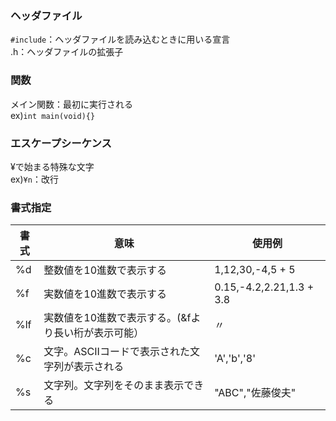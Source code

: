 ### ヘッダファイル
`#include`：ヘッダファイルを読み込むときに用いる宣言  
.h：ヘッダファイルの拡張子  
  
### 関数  
メイン関数：最初に実行される  
ex)`int main(void){}`  

### エスケープシーケンス
¥で始まる特殊な文字  
ex)`¥n`：改行

### 書式指定
| 書式 | 意味                                                | 使用例                   | 
| ---- | --------------------------------------------------- | ------------------------ | 
| %d   | 整数値を10進数で表示する                            | 1,12,30,-4,5 + 5<br>     | 
| %f   | 実数値を10進数で表示する                            | 0.15,-4.2,2.21,1.3 + 3.8 | 
| %lf  | 実数値を10進数で表示する。(&fより長い桁が表示可能） | 〃                       | 
| %c   | 文字。ASCIIコードで表示された文字列が表示される     | 'A','b','8'              | 
| %s   | 文字列。文字列をそのまま表示できる                  | "ABC","佐藤俊夫"         | 
